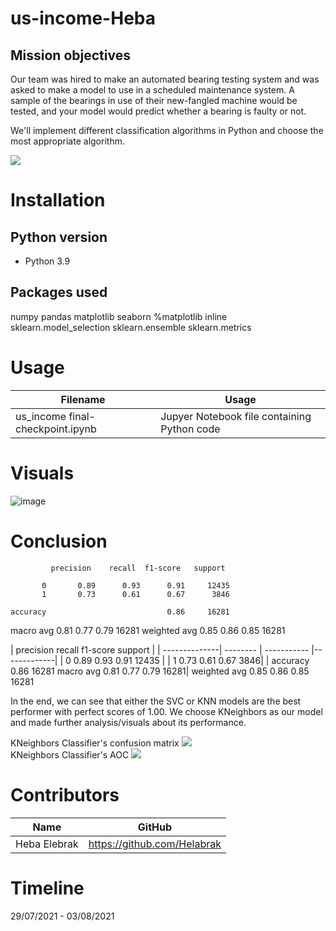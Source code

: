 # us-income-Heba

## Mission objectives

Our team was hired to make an automated bearing testing system and was asked to make a model to use in a scheduled maintenance system. A sample of the bearings in use of their new-fangled machine would be tested, and your model would predict whether a bearing is faulty or not.

We'll implement different classification algorithms in Python and choose the most appropriate algorithm.

![](/Visuals/bearing_explanation.jpeg)

# Installation

## Python version
* Python 3.9

## Packages used

numpy
pandas
matplotlib
seaborn
%matplotlib inline
sklearn.model_selection 
sklearn.ensemble 
sklearn.metrics 

# Usage
| Filename                             | Usage                                                     |
|--------------------------------------|-----------------------------------------------------------|
| us_income final-checkpoint.ipynb | Jupyer Notebook file containing Python code


# Visuals
![image](https://user-images.githubusercontent.com/84380899/129574666-303a5fdf-fdcf-4277-abc8-fa3d3abba366.png)


# 


# Conclusion
             precision    recall  f1-score   support

           0       0.89      0.93      0.91     12435
           1       0.73      0.61      0.67      3846

    accuracy                           0.86     16281
   macro avg       0.81      0.77      0.79     16281
weighted avg       0.85      0.86      0.85     16281

|
             precision    recall  f1-score   support  | 
| --------------| -------- | ----------- |-------------|
|  0       0.89      0.93      0.91     12435 |
|  1       0.73      0.61      0.67      3846|
| accuracy                           0.86     16281
   macro avg       0.81      0.77      0.79     16281|
   weighted avg       0.85      0.86      0.85     16281



In the end, we can see that either the SVC or KNN models are the best performer with perfect scores of 1.00.
We choose KNeighbors as our model and made further analysis/visuals about its performance.

KNeighbors Classifier's confusion matrix
![](/Visuals/visual_confusion_matrix.png)<br>
KNeighbors Classifier's AOC
![](/Visuals/visual_AOC.png)

# Contributors
| Name           | GitHub                                                                              |
|----------------|-------------------------------------------------------------------------------------|
| Heba Elebrak | <a href="https://github.com/Helabrak">https://github.com/Helabrak               |



# Timeline
29/07/2021 - 03/08/2021
